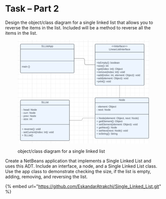 # Task – Part 2

Design the object/class diagram for a single linked list that allows you to reverse the items in the list. Included will be a method to reverse all the items in the list.

<figure><img src="../.gitbook/assets/image.png" alt=""><figcaption><p>object/class diagram for a single linked list</p></figcaption></figure>



Create a NetBeans application that implements a Single Linked List and uses this ADT. Include an interface, a node, and a Single Linked List class. Use the app class to demonstrate checking the size, if the list is empty, adding, removing, and reversing the list.

{% embed url="https://github.com/EskandarAtrakchi/Single_Linked_List.git" %}
